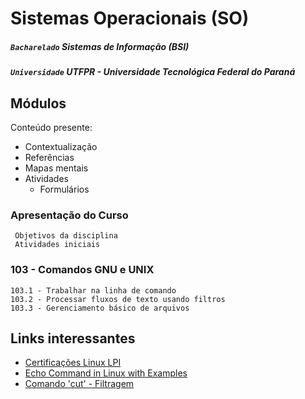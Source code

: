 # Sistemas Operacionais (SO)

##### `Bacharelado` Sistemas de Informação (BSI)
##### `Universidade` UTFPR - Universidade Tecnológica Federal do Paraná

## Módulos

Conteúdo presente:
- Contextualização 
- Referências
- Mapas mentais
- Atividades
  - Formulários
### Apresentação do Curso
     Objetivos da disciplina
     Atividades iniciais

### 103 - Comandos GNU e UNIX
    103.1 - Trabalhar na linha de comando
    103.2 - Processar fluxos de texto usando filtros
    103.3 - Gerenciamento básico de arquivos

## Links interessantes
- [Certificações Linux LPI](https://lpibrasil.com.br/)
- [Echo Command in Linux with Examples](https://linuxize.com/post/echo-command-in-linux-with-examples/#:~:text=To%20print%20a%20double%20quote,it%20with%20the%20backslash%20character.&text=Display%20a%20line%20of%20text%20containing%20a%20single%20quote.,use%20the%20ANSI%2DC%20Quoting%20.&text=Display%20a%20message%20containing%20special%20characters.)
- [Comando 'cut' - Filtragem](https://gnulinuxbr.wordpress.com/2009/07/03/filtragem-1-2-cut/)
